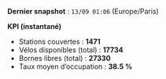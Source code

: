 **Dernier snapshot** : `13/09 01:06` (Europe/Paris)

**KPI (instantané)**

- Stations couvertes : **1471**
- Vélos disponibles (total) : **17734**
- Bornes libres (total) : **27330**
- Taux moyen d’occupation : **38.5 %**
